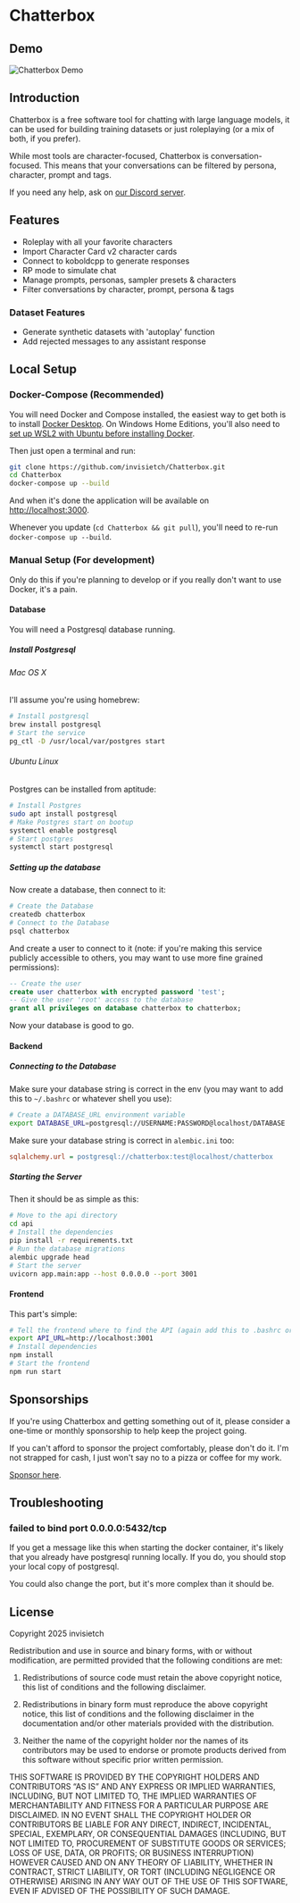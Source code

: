 # Chatterbox

## Demo

![Chatterbox Demo](./demo2.gif)

## Introduction

Chatterbox is a free software tool for chatting with large language models, it can be used for building training datasets or just roleplaying (or a mix of both, if you prefer).

While most tools are character-focused, Chatterbox is conversation-focused. This means that your conversations can be filtered by persona, character, prompt and tags.

If you need any help, ask on [our Discord server](https://discord.gg/gXQzQcnedb).

## Features

- Roleplay with all your favorite characters
- Import Character Card v2 character cards
- Connect to koboldcpp to generate responses
- RP mode to simulate chat
- Manage prompts, personas, sampler presets &amp; characters
- Filter conversations by character, prompt, persona &amp; tags

### Dataset Features

- Generate synthetic datasets with 'autoplay' function
- Add rejected messages to any assistant response

## Local Setup

### Docker-Compose (Recommended)

You will need Docker and Compose installed, the easiest way to get both is to install [Docker Desktop](https://docs.docker.com/desktop/). On Windows Home Editions, you'll also need to [set up WSL2 with Ubuntu before installing Docker](https://documentation.ubuntu.com/wsl/en/latest/howto/install-ubuntu-wsl2/).

Then just open a terminal and run:

```bash
git clone https://github.com/invisietch/Chatterbox.git
cd Chatterbox
docker-compose up --build
```

And when it's done the application will be available on [http://localhost:3000](http://localhost:3000).

Whenever you update (`cd Chatterbox && git pull`), you'll need to re-run `docker-compose up --build`.

### Manual Setup (For development)

Only do this if you're planning to develop or if you really don't want to use Docker, it's a pain.

#### Database

You will need a Postgresql database running.

##### Install Postgresql

###### Mac OS X

I'll assume you're using homebrew:

```bash
# Install postgresql
brew install postgresql
# Start the service
pg_ctl -D /usr/local/var/postgres start
```

###### Ubuntu Linux

Postgres can be installed from aptitude:

```bash
# Install Postgres
sudo apt install postgresql
# Make Postgres start on bootup
systemctl enable postgresql
# Start postgres
systemctl start postgresql
```

##### Setting up the database

Now create a database, then connect to it:

```bash
# Create the Database
createdb chatterbox
# Connect to the Database
psql chatterbox
```

And create a user to connect to it (note: if you're making this service publicly accessible to others, you may want to use more fine grained permissions):

```sql
-- Create the user
create user chatterbox with encrypted password 'test';
-- Give the user 'root' access to the database
grant all privileges on database chatterbox to chatterbox;
```

Now your database is good to go.

#### Backend

##### Connecting to the Database

Make sure your database string is correct in the env (you may want to add this to `~/.bashrc` or whatever shell you use):

```bash
# Create a DATABASE_URL environment variable
export DATABASE_URL=postgresql://USERNAME:PASSWORD@localhost/DATABASE
```

Make sure your database string is correct in `alembic.ini` too:

```ini
sqlalchemy.url = postgresql://chatterbox:test@localhost/chatterbox
```

##### Starting the Server

Then it should be as simple as this:

```bash
# Move to the api directory
cd api
# Install the dependencies
pip install -r requirements.txt
# Run the database migrations
alembic upgrade head
# Start the server
uvicorn app.main:app --host 0.0.0.0 --port 3001
```

#### Frontend

This part's simple:

```bash
# Tell the frontend where to find the API (again add this to .bashrc or equivalent)
export API_URL=http://localhost:3001
# Install dependencies
npm install
# Start the frontend
npm run start
```

## Sponsorships

If you're using Chatterbox and getting something out of it, please consider a one-time or monthly sponsorship to help keep the project going.

If you can't afford to sponsor the project comfortably, please don't do it. I'm not strapped for cash, I just won't say no to a pizza or coffee for my work.

[Sponsor here](https://github.com/sponsors/invisietch).

## Troubleshooting

### failed to bind port 0.0.0.0:5432/tcp

If you get a message like this when starting the docker container, it's likely that you already have postgresql running locally. If you do, you should stop your local copy of postgresql.

You could also change the port, but it's more complex than it should be.

## License

Copyright 2025 invisietch

Redistribution and use in source and binary forms, with or without modification, are permitted provided that the following conditions are met:

1. Redistributions of source code must retain the above copyright notice, this list of conditions and the following disclaimer.

2. Redistributions in binary form must reproduce the above copyright notice, this list of conditions and the following disclaimer in the documentation and/or other materials provided with the distribution.

3. Neither the name of the copyright holder nor the names of its contributors may be used to endorse or promote products derived from this software without specific prior written permission.

THIS SOFTWARE IS PROVIDED BY THE COPYRIGHT HOLDERS AND CONTRIBUTORS “AS IS” AND ANY EXPRESS OR IMPLIED WARRANTIES, INCLUDING, BUT NOT LIMITED TO, THE IMPLIED WARRANTIES OF MERCHANTABILITY AND FITNESS FOR A PARTICULAR PURPOSE ARE DISCLAIMED. IN NO EVENT SHALL THE COPYRIGHT HOLDER OR CONTRIBUTORS BE LIABLE FOR ANY DIRECT, INDIRECT, INCIDENTAL, SPECIAL, EXEMPLARY, OR CONSEQUENTIAL DAMAGES (INCLUDING, BUT NOT LIMITED TO, PROCUREMENT OF SUBSTITUTE GOODS OR SERVICES; LOSS OF USE, DATA, OR PROFITS; OR BUSINESS INTERRUPTION) HOWEVER CAUSED AND ON ANY THEORY OF LIABILITY, WHETHER IN CONTRACT, STRICT LIABILITY, OR TORT (INCLUDING NEGLIGENCE OR OTHERWISE) ARISING IN ANY WAY OUT OF THE USE OF THIS SOFTWARE, EVEN IF ADVISED OF THE POSSIBILITY OF SUCH DAMAGE.